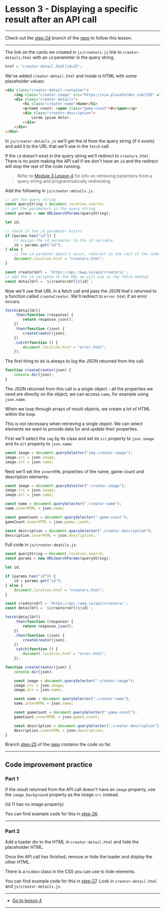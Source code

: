 # Lesson 3 - Displaying a specific result after an API call

---

Check out the [step-24](https://github.com/javascript-repositories/javascript-1-lesson-code/tree/step-24) branch of the [repo](https://github.com/javascript-repositories/javascript-1-lesson-code) to follow this lesson.

---

The link on the cards we created in `js/creators.js` link to `creator-details.html` with an `id` parameter in the query string.

```js
href = "creator-detail.html?id=25";
```

We've added `creator-detail.html` and inside is HTML with some placeholder values:

```html
<div class="creator-detail-container">
    <img class="creator-image" src="https://via.placeholder.com/250" alt="Game creator" />
    <div class="creator-details">
        <h1 class="creator-name">Name</h1>
        <p>Game count: <span class="game-count">0</span></p>
        <div class="creator-description">
            Lorem ipsum dolor.
        </div>
    </div>
</div>
```

In `js/creator-details.js` we'll get the id from the query string (if it exists) and add it to the URL that we'll use in the `fetch` call.

If the `id` doesn't exist in the query string we'll redirect to `creators.html`. There is no point making the API call if we don't have an `id` and the redirect will stop the rest of the code running.

> Refer to [Module 3 Lesson 4](https://interactive-content.now.sh/javascript-1/3/4) for info on retrieving paramters from a query string and programmatically redirecting.

Add the following in `js/creator-details.js`.

```js
// get the query string
const queryString = document.location.search;
// get the parameters in the query string
const params = new URLSearchParams(queryString);

let id;

// check if the id parameter exists
if (params.has("id")) {
    // assign the id parameter to the id variable
    id = params.get("id");
} else {
    // the id paramter doesn't exist, redirect so the rest of the code doesn't run
    document.location.href = "creators.html";
}

const creatorsUrl = `https://api.rawg.io/api/creators/`;
// add the id variable to the URL we will use in the fetch method
const detailUrl = `${creatorsUrl}${id}`;
```

Now we'll use that URL in a fetch call and pass the JSON that's returned to a function called `createCreator`. We'll redirect to `error.html` if an error occurs.

```js
fetch(detailUrl)
    .then(function (response) {
        return response.json();
    })
    .then(function (json) {
        createCreator(json);
    })
    .catch(function () {
        document.location.href = "error.html";
    });
```

The first thing to do is always to log the JSON returned from the call:

```js
function createCreator(json) {
    console.dir(json);
}
```

The JSON returned from this call is a single object - all the properties we need are directly on the object, we can access `name`, for example using `json.name`.

When we loop through arrays of result objects, we create a lot of HTML within the loop.

This is not necessary when retrieving a single object. We can select elements we want to provide data for and update their properties.

First we'll select the `img` by its class and set its `src` property to `json.image` and its `alt` property to `json.name`:

```js
const image = document.querySelector("img.creator-image");
image.src = json.image;
image.alt = json.name;
```

Next we'll set the `innerHTML` properties of the name, game count and description elements:

```js
const image = document.querySelector(".creator-image");
image.src = json.image;
image.alt = json.name;

const name = document.querySelector(".creator-name");
name.innerHTML = json.name;

const gameCount = document.querySelector(".game-count");
gameCount.innerHTML = json.games_count;

const description = document.querySelector(".creator-description");
description.innerHTML = json.description;
```

Full code in `js/creator-deatils.js`:

```js
const queryString = document.location.search;
const params = new URLSearchParams(queryString);

let id;

if (params.has("id")) {
    id = params.get("id");
} else {
    document.location.href = "creators.html";
}

const creatorsUrl = `https://api.rawg.io/api/creators/`;
const detailUrl = `${creatorsUrl}${id}`;

fetch(detailUrl)
    .then(function (response) {
        return response.json();
    })
    .then(function (json) {
        createCreator(json);
    })
    .catch(function () {
        document.location.href = "error.html";
    });

function createCreator(json) {
    console.dir(json);

    const image = document.querySelector(".creator-image");
    image.src = json.image;
    image.alt = json.name;

    const name = document.querySelector(".creator-name");
    name.innerHTML = json.name;

    const gameCount = document.querySelector(".game-count");
    gameCount.innerHTML = json.games_count;

    const description = document.querySelector(".creator-description");
    description.innerHTML = json.description;
}
```

Branch [step-25](https://github.com/javascript-repositories/javascript-1-lesson-code/tree/step-25) of the [repo](https://github.com/javascript-repositories/javascript-1-lesson-code) contains the code so far.

---

## Code improvement practice

### Part 1

If the result returned from the API call doesn't have an `image` property, use the `image_background` property as the image `src` instead.

(id 11 has no image property)

You can find example code for this in [step-26](https://github.com/javascript-repositories/javascript-1-lesson-code/tree/step-26).

---

### Part 2

Add a loader div to the HTML in `creator-detail.html` and hide the placeholder HTML.

Once the API call has finished, remove or hide the loader and display the other HTML.

There is a `hidden` class in the CSS you can use to hide elements.

You can find example code for this in [step-27](https://github.com/javascript-repositories/javascript-1-lesson-code/tree/step-27). Look in `creator-detail.html` and `js/creator-details.js`.

---

-   [Go to lesson 4](4)

---
